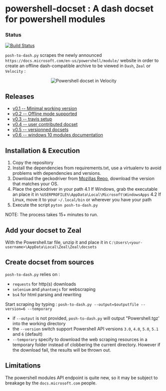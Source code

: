 # powershell-docset : A dash docset for powershell modules

### Status

[![Build Status](https://travis-ci.org/lucasg/powershell-docset.svg?branch=master)](https://travis-ci.org/lucasg/powershell-docset)

`posh-to-dash.py` scrapes the newly announced `https://docs.microsoft.com/en-us/powershell/module/` website in order to create an offline dash-compatible archive to be viewed in `Dash`, `Zeal` or `Velocity` :

<p align="center">
<img alt="Powershell docset in Velocity" src="screenshots/posh-docset.PNG"/>
</p>

## Releases

- [v0.1 -- Minimal working version](https://github.com/lucasg/powershell-docset/releases/tag/v0.1)
- [v0.2 -- Offline mode supported](https://github.com/lucasg/powershell-docset/releases/tag/v0.2)
- [v0.3 -- travis setup](https://github.com/lucasg/powershell-docset/releases/tag/v0.3)
- [v0.4 -- user contributed docset](https://github.com/lucasg/powershell-docset/releases/tag/v0.4)
- [v0.5 -- versionned docsets](https://github.com/lucasg/powershell-docset/releases/tag/v0.5)
- [v0.6 -- windows 10 modules documentation](https://github.com/lucasg/powershell-docset/releases/tag/v0.6)

## Installation & Execution

1. Copy the repository
2. Install the dependencies from requirements.txt, use a virtualenv to avoid problems with dependencies and versions.
3. Download the geckodriver from [Mozillas Repo](https://github.com/mozilla/geckodriver/releases), download the version that matches your OS.
4. Place the geckodriver in your path
   4.1 If Windows, grab the executable an place it in `%USERPROFILE%\AppData\Local\Microsoft\WindowsApps`
   4.2 If Linux, move it to your `~/.local/bin` or wherever you have your path
5. Execute the script `pyton posh-to-dash.py`

NOTE: The process takes 15+ minutes to run.

## Add your docset to Zeal

With the Powershell.tar file, unzip it and place it in `C:\Users\<your-username>\AppData\Local\Zeal\Zeal\docsets`

## Create docset from sources

`posh-to-dash.py` relies on :

- `requests` for http(s) downloads
- `selenium` and `phantomjs` for webscraping
- `bs4` for html parsing and rewriting

Start scraping by typing : `posh-to-dash.py --output=$outputfile --version=6 --temporary`

- if `--output` is not provided, `posh-to-dash.py` will output "Powershell.tgz' into the working directory
- the `--version` switch support Powershell API versions `3.0`, `4.0`, `5.0`, `5.1` and `6` (default)
- `--temporary` specify to download the web scraping resources in a temporary folder instead of clobbering the current directory. However if the download fail, the results will be thrown out.

## Limitations

The powershell modules API endpoint is quite new, so it may be subject to breakage by the `docs.microsoft.com` people.
